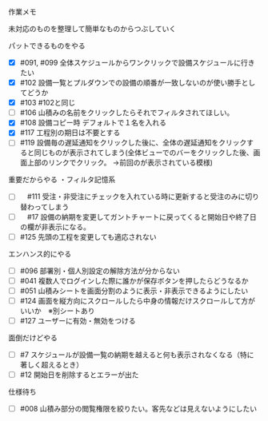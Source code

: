 作業メモ

未対応のものを整理して簡単なものからつぶしていく

パットできるものをやる
- [x] #091, #099 全体スケジュールからワンクリックで設備スケジュールに行きたい
- [x] #102 設備一覧とプルダウンでの設備の順番が一致しないのが使い勝手としてどうか
- [x] #103 #102と同じ
- [ ] #106 山積みの名前をクリックしたらそれでフィルタされてほしい。
- [x] #108 設備コピー時 デフォルトで１名を入れる
- [x] #117 工程別の期日は不要とする
- [ ] #119 設備毎の遅延通知をクリックした後に、全体の遅延通知をクリックすると同じものが表示されてしまう(全体ビューでのバーをクリックした後、画面上部のリンクでクリック。
→前回のが表示されている模様)

重要だからやる
・フィルタ記憶系
- [ ] 　#111 受注・非受注にチェックを入れている時に更新すると受注のみに切り替わってしまう
- [ ] 　#17 設備の納期を変更してガントチャートに戻ってくると開始日や終了日の欄が非表示になる。
- [ ] #125 先頭の工程を変更しても適応されない

エンハンス的にやる
- [ ] #096 部署別・個人別設定の解除方法が分からない
- [ ] #041 複数人でログインした際に誰かが保存ボタンを押したらどうなるか
- [ ] #051 山積みシートを画面分割のように表示・非表示できるようにしたい
- [ ] #124 画面を縦方向にスクロールしたら中身の情報だけスクロールして方がいいか　※別シートあり
- [ ] #127 ユーザーに有効・無効をつける

面倒だけどやる
- [ ] #7 スケジュールが設備一覧の納期を越えると何も表示されなくなる（特に著しく超えるとき）
- [ ] #12 開始日を削除するとエラーが出た

仕様待ち
- [ ] #008 山積み部分の閲覧権限を絞りたい。客先などは見えないようにしたい
